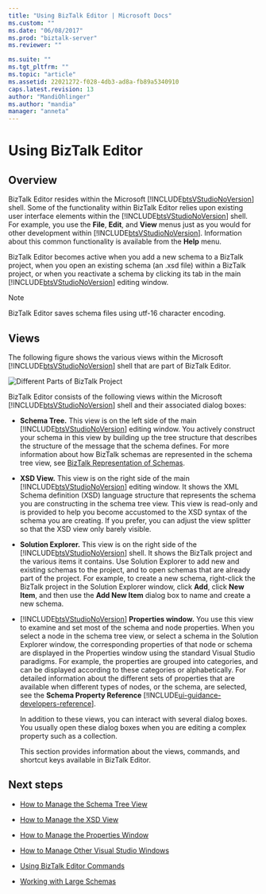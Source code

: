 ```yaml
---
title: "Using BizTalk Editor | Microsoft Docs"
ms.custom: ""
ms.date: "06/08/2017"
ms.prod: "biztalk-server"
ms.reviewer: ""

ms.suite: ""
ms.tgt_pltfrm: ""
ms.topic: "article"
ms.assetid: 22021272-f028-4db3-ad8a-fb89a5340910
caps.latest.revision: 13
author: "MandiOhlinger"
ms.author: "mandia"
manager: "anneta"
---
```

# Using BizTalk Editor

## Overview
BizTalk Editor resides within the Microsoft [!INCLUDE[btsVStudioNoVersion](../includes/btsvstudionoversion-md.md)] shell. Some of the functionality within BizTalk Editor relies upon existing user interface elements within the [!INCLUDE[btsVStudioNoVersion](../includes/btsvstudionoversion-md.md)] shell. For example, you use the **File**, **Edit**, and **View** menus just as you would for other development within [!INCLUDE[btsVStudioNoVersion](../includes/btsvstudionoversion-md.md)]. Information about this common functionality is available from the **Help** menu.  
  
 BizTalk Editor becomes active when you add a new schema to a BizTalk project, when you open an existing schema (an .xsd file) within a BizTalk project, or when you reactivate a schema by clicking its tab in the main [!INCLUDE[btsVStudioNoVersion](../includes/btsvstudionoversion-md.md)] editing window.  
  
> [!NOTE]
>  BizTalk Editor saves schema files using utf-16 character encoding.  

## Views  
 The following figure shows the various views within the Microsoft [!INCLUDE[btsVStudioNoVersion](../includes/btsvstudionoversion-md.md)] shell that are part of BizTalk Editor.  
  
 ![Different Parts of BizTalk Project](../core/media/differentpartsofbiztalkserver.gif "DifferentpartsofBizTalkServer")  
  
 BizTalk Editor consists of the following views within the Microsoft [!INCLUDE[btsVStudioNoVersion](../includes/btsvstudionoversion-md.md)] shell and their associated dialog boxes:  
  
- **Schema Tree.** This view is on the left side of the main [!INCLUDE[btsVStudioNoVersion](../includes/btsvstudionoversion-md.md)] editing window. You actively construct your schema in this view by building up the tree structure that describes the structure of the message that the schema defines. For more information about how BizTalk schemas are represented in the schema tree view, see [BizTalk Representation of Schemas](../core/biztalk-representation-of-schemas.md).  
  
- **XSD View.** This view is on the right side of the main [!INCLUDE[btsVStudioNoVersion](../includes/btsvstudionoversion-md.md)] editing window. It shows the XML Schema definition (XSD) language structure that represents the schema you are constructing in the schema tree view. This view is read-only and is provided to help you become accustomed to the XSD syntax of the schema you are creating. If you prefer, you can adjust the view splitter so that the XSD view only barely visible.  
  
- **Solution Explorer.** This view is on the right side of the [!INCLUDE[btsVStudioNoVersion](../includes/btsvstudionoversion-md.md)] shell. It shows the BizTalk project and the various items it contains. Use Solution Explorer to add new and existing schemas to the project, and to open schemas that are already part of the project. For example, to create a new schema, right-click the BizTalk project in the Solution Explorer window, click **Add**, click **New Item**, and then use the **Add New Item** dialog box to name and create a new schema.  
  
- [!INCLUDE[btsVStudioNoVersion](../includes/btsvstudionoversion-md.md)]  **Properties window.** You use this view to examine and set most of the schema and node properties. When you select a node in the schema tree view, or select a schema in the Solution Explorer window, the corresponding properties of that node or schema are displayed in the Properties window using the standard Visual Studio paradigms. For example, the properties are grouped into categories, and can be displayed according to these categories or alphabetically. For detailed information about the different sets of properties that are available when different types of nodes, or the schema, are selected, see the **Schema Property Reference** [!INCLUDE[ui-guidance-developers-reference](../includes/ui-guidance-developers-reference.md)].
  
  In addition to these views, you can interact with several dialog boxes. You usually open these dialog boxes when you are editing a complex property such as a collection.  
  
  This section provides information about the views, commands, and shortcut keys available in BizTalk Editor.  
  
## Next steps 
  
-   [How to Manage the Schema Tree View](../core/how-to-manage-the-schema-tree-view.md)  
  
-   [How to Manage the XSD View](../core/how-to-manage-the-xsd-view.md)  
  
-   [How to Manage the Properties Window](../core/how-to-manage-the-properties-window.md)  
  
-   [How to Manage Other Visual Studio Windows](../core/how-to-manage-other-visual-studio-windows.md)  
  
-   [Using BizTalk Editor Commands](../core/using-biztalk-editor-commands.md)  
  
-   [Working with Large Schemas](../core/working-with-large-schemas.md)
